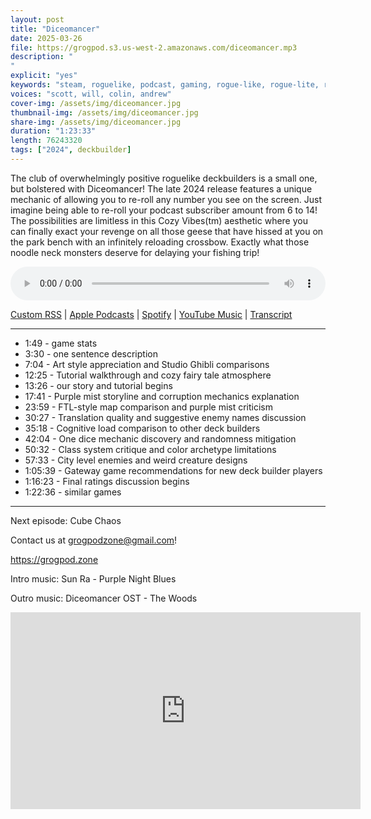 ```yaml
---
layout: post
title: "Diceomancer"
date: 2025-03-26
file: https://grogpod.s3.us-west-2.amazonaws.com/diceomancer.mp3
description: "
"
explicit: "yes" 
keywords: "steam, roguelike, podcast, gaming, rogue-like, rogue-lite, roguelite"
voices: "scott, will, colin, andrew"
cover-img: /assets/img/diceomancer.jpg
thumbnail-img: /assets/img/diceomancer.jpg
share-img: /assets/img/diceomancer.jpg
duration: "1:23:33"
length: 76243320  
tags: ["2024", deckbuilder]
---
```


The club of overwhelmingly positive roguelike deckbuilders is a small one, but bolstered with Diceomancer! The late 2024 release features a unique mechanic of allowing you to re-roll any number you see on the screen. Just imagine being able to re-roll your podcast subscriber amount from 6 to 14! The possibilities are limitless in this Cozy Vibes(tm) aesthetic where you can finally exact your revenge on all those geese that have hissed at you on the park bench with an infinitely reloading crossbow. Exactly what those noodle neck monsters deserve for delaying your fishing trip!

<div class="container">
  <audio controls style="width: 100%;">
    <source src="https://grogpod.s3.us-west-2.amazonaws.com/diceomancer.mp3" type="audio/mpeg">
  </audio>
</div>

[Custom RSS](https://grogpod.zone/feed.xml) | [Apple Podcasts](https://podcasts.apple.com/us/podcast/diceomancer/id1650474911?i=1000700864344) | [Spotify](https://open.spotify.com/episode/5WKuZeFFO7AERZ8pgZTkUd?si=2jzNP74DQNWRVpkGIK3pQQ) | [YouTube Music](https://music.youtube.com/playlist?list=PL-ShOmyMvd4jYFChE6tgj0JYG8RKK4xe0) | [Transcript](https://github.com/ScottBurger/going_rogue_podcast/blob/master/docs/transcripts/diceomancer.txt)

---
* 1:49 - game stats
* 3:30 - one sentence description
* 7:04 - Art style appreciation and Studio Ghibli comparisons
* 12:25 - Tutorial walkthrough and cozy fairy tale atmosphere
* 13:26 - our story and tutorial begins
* 17:41 - Purple mist storyline and corruption mechanics explanation
* 23:59 - FTL-style map comparison and purple mist criticism
* 30:27 - Translation quality and suggestive enemy names discussion
* 35:18 - Cognitive load comparison to other deck builders
* 42:04 - One dice mechanic discovery and randomness mitigation
* 50:32 - Class system critique and color archetype limitations
* 57:33 - City level enemies and weird creature designs
* 1:05:39 - Gateway game recommendations for new deck builder players
* 1:16:23 - Final ratings discussion begins
* 1:22:36 - similar games

---

Next episode: Cube Chaos

Contact us at grogpodzone@gmail.com!

https://grogpod.zone

Intro music: Sun Ra - Purple Night Blues

Outro music: Diceomancer OST - The Woods

<div class="embed-responsive embed-responsive-16by9">
<iframe width="560" height="315" src="https://www.youtube.com/embed/oUdvHgLbFnU" title="YouTube video player" frameborder="0" allow="accelerometer; autoplay; clipboard-write; encrypted-media; gyroscope; picture-in-picture" allowfullscreen></iframe>
</div>
